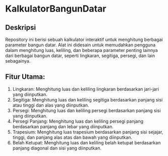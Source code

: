 # KalkulatorBangunDatar

## Deskripsi
Repository ini berisi sebuah kalkulator interaktif untuk menghitung berbagai parameter bangun datar. Alat ini didesain untuk memudahkan pengguna dalam menghitung luas, keliling, dan beberapa parameter penting lainnya dari berbagai bangun datar, seperti lingkaran, segitiga, persegi, dan lain sebagainya.

## Fitur Utama:
1. Lingkaran: Menghitung luas dan keliling lingkaran berdasarkan jari-jari yang diinputkan.
2. Segitiga: Menghitung luas dan keliling segitiga berdasarkan panjang sisi atau tinggi dan alas yang diinputkan.
3. Persegi: Menghitung luas dan keliling persegi berdasarkan panjang sisi yang diinputkan.
4. Persegi Panjang: Menghitung luas dan keliling persegi panjang berdasarkan panjang dan lebar yang diinputkan.
5. Trapesium: Menghitung luas trapesium berdasarkan panjang sisi sejajar, tinggi, dan panjang alas atas dan bawah yang diinputkan.
6. Belah Ketupat: Menghitung luas dan keliling belah ketupat berdasarkan panjang diagonal dan sisi yang diinputkan.
